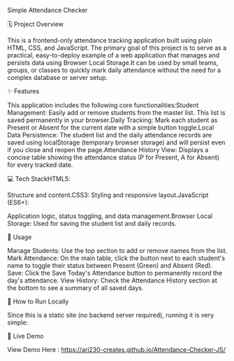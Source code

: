 Simple Attendance Checker



🗓️ Project Overview

This is a frontend-only attendance tracking application built using plain HTML, CSS, and JavaScript. The primary goal of this project is to serve as a practical, easy-to-deploy example of a web application that manages and persists data using Browser Local Storage.It can be used by small teams, groups, or classes to quickly mark daily attendance without the need for a complex database or server setup.




✨ Features

This application includes the following core functionalities:Student Management: Easily add or remove students from the master list. This list is saved permanently in your browser.Daily Tracking: Mark each student as Present or Absent for the current date with a simple button toggle.Local Data Persistence: The student list and the daily attendance records are saved using localStorage (temporary browser storage) and will persist even if you close and reopen the page.Attendance History View: Displays a concise table showing the attendance status (P for Present, A for Absent) for every tracked date.



💻 Tech StackHTML5: 

Structure and content.CSS3: Styling and responsive layout.JavaScript (ES6+): 

Application logic, status toggling, and data management.Browser Local Storage: Used for saving the student list and daily records.







📝 Usage
 
Manage Students: Use the top section to add or remove names from the list.
Mark Attendance: On the main table, click the button next to each student's name to toggle their status between Present (Green) and Absent (Red).
Save: Click the Save Today's Attendance button to permanently record the day's attendance.
View History: Check the Attendance History section at the bottom to see a summary of all saved days.














🚀 How to Run Locally

Since this is a static site (no backend server required), running it is very simple:



🚀 Live Demo

View Demo Here :  https://ari230-creates.github.io/Attendance-Checker-JS/




